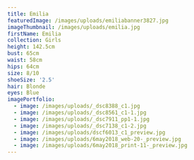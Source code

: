 ```yaml
---
title: Emilia
featuredImage: /images/uploads/emiliabanner3827.jpg
imageThumbnail: /images/uploads/emilia.jpg
firstName: Emilia
collection: Girls
height: 142.5cm
bust: 65cm
waist: 58cm
hips: 64cm
size: 8/10
shoeSize: '2.5'
hair: Blonde
eyes: Blue
imagePortfolio:
  - image: /images/uploads/_dsc8388_c1.jpg
  - image: /images/uploads/_dsc8561_c1-1.jpg
  - image: /images/uploads/_dsc7911_pp1-1.jpg
  - image: /images/uploads/_dsc7138_c1-2.jpg
  - image: /images/uploads/dscf6013_c1_preview.jpg
  - image: /images/uploads/6may2018_web-20-_preview.jpg
  - image: /images/uploads/6may2018_print-11-_preview.jpg
---
```


